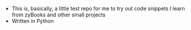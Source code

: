 - This is, basically, a little test repo for me to try out code snippets I learn from zyBooks and other small projects 
- Written in Python
